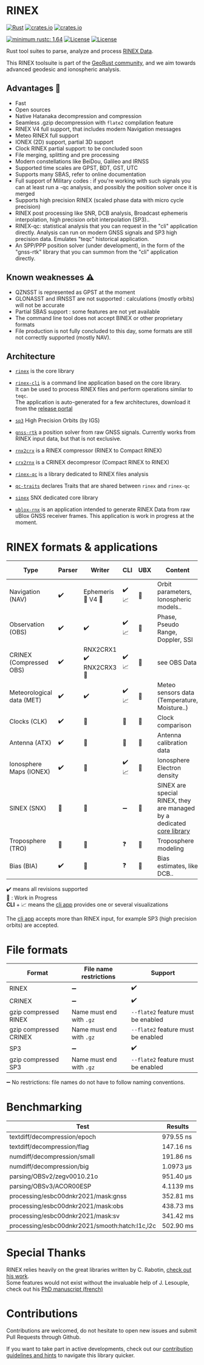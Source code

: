 RINEX 
=====

[![Rust](https://github.com/gwbres/rinex/actions/workflows/rust.yml/badge.svg)](https://github.com/gwbres/rinex/actions/workflows/rust.yml)
[![crates.io](https://docs.rs/rinex/badge.svg)](https://docs.rs/rinex/)
[![crates.io](https://img.shields.io/crates/d/rinex.svg)](https://crates.io/crates/rinex)

[![minimum rustc: 1.64](https://img.shields.io/badge/minimum%20rustc-1.64-blue?logo=rust)](https://www.whatrustisit.com)
[![License](https://img.shields.io/badge/license-Apache%202.0-blue?style=flat-square)](https://github.com/gwbres/rinex/blob/main/LICENSE-APACHE)
[![License](https://img.shields.io/badge/license-MIT-blue?style=flat-square)](https://github.com/gwbres/rinex/blob/main/LICENSE-MIT) 

Rust tool suites to parse, analyze and process [RINEX Data](https://en.wikipedia.org/wiki/RINEX).

This RINEX toolsuite is part of the [GeoRust community](https://github.com/georust),
and we aim towards advanced geodesic and ionospheric analysis.

## Advantages :rocket: 

- Fast
- Open sources
- Native Hatanaka decompression and compression
- Seamless .gzip decompression with `flate2` compilation feature
- RINEX V4 full support, that includes modern Navigation messages
- Meteo RINEX full support
- IONEX (2D) support, partial 3D support
- Clock RINEX partial support: to be concluded soon
- File merging, splitting and pre processing
- Modern constellations like BeiDou, Galileo and IRNSS
- Supported time scales are GPST, BDT, GST, UTC
- Supports many SBAS, refer to online documentation
- Full support of Military codes : if you're working with such signals you can
at least run a -qc analysis, and possibly the position solver once it is merged 
- Supports high precision RINEX (scaled phase data with micro cycle precision)
- RINEX post processing like SNR, DCB analysis, Broadcast ephemeris interpolation,
high precision orbit interpolation (SP3)..
- RINEX-qc: statistical analysis that you can request in the "cli" application directly.
Analysis can run on modern GNSS signals and SP3 high precision data.
Emulates "teqc" historical application.
- An SPP/PPP position solver (under development), in the form of the "gnss-rtk" library that you can
summon from the "cli" application directly.

## Known weaknesses :warning:

- QZNSST is represented as GPST at the moment
- GLONASST and IRNSST are not supported : calculations (mostly orbits) will not be accurate 
- Partial SBAS support : some features are not yet available
- The command line tool does not accept BINEX or other proprietary formats
- File production is not fully concluded to this day, some formats are still not correctly supported
(mostly NAV).

## Architecture 

* [`rinex`](rinex/) is the core library 
* [`rinex-cli`](rinex-cli/) is a command line application based on the core library.  
It can be used to process RINEX files and perform operations similar to `teqc`.   
The application is auto-generated for a few architectures, download it from the 
[release portal](https://github.com/gwbres/rinex/releases)

* [`sp3`](sp3/) High Precision Orbits (by IGS) 
* [`gnss-rtk`](gnss-rtk/) a position solver from raw GNSS signals.
Currently works from RINEX input data, but that is not exclusive.
* [`rnx2crx`](rnx2crx/) is a RINEX compressor (RINEX to Compact RINEX)
* [`crx2rnx`](crx2rnx/) is a CRINEX decompresor (Compact RINEX to RINEX)
* [`rinex-qc`](rinex-qc/) is a library dedicated to RINEX files analysis 
* [`qc-traits`](qc-traits/) declares Traits that are shared between `rinex` and `rinex-qc`
* [`sinex`](sinex/) SNX dedicated core library

* [`ublox-rnx`](ublox-rnx/) is an application intended to generate RINEX Data
from raw uBlox GNSS receiver frames. This application is work in progress at the moment.

RINEX formats & applications
============================

| Type                       | Parser            | Writer              |  CLI                 | UBX                  |          Content         | Record browsing      |
|----------------------------|-------------------|---------------------|----------------------|----------------------|--------------------------| ---------------------|
| Navigation  (NAV)          | :heavy_check_mark:| Ephemeris :construction: V4 :construction: |  :heavy_check_mark: :chart_with_upwards_trend:  | :construction:       | Orbit parameters, Ionospheric models.. | Epoch iteration |
| Observation (OBS)          | :heavy_check_mark:| :heavy_check_mark: | :heavy_check_mark:  :chart_with_upwards_trend: |  :construction:  | Phase, Pseudo Range, Doppler, SSI | Epoch iteration |
|  CRINEX  (Compressed OBS)  | :heavy_check_mark:| RNX2CRX1 :heavy_check_mark: RNX2CRX3 :construction:  | :heavy_check_mark:  :chart_with_upwards_trend:  |  :construction:  | see OBS Data     | Epoch iteration |
|  Meteorological data (MET) | :heavy_check_mark:| :heavy_check_mark:  | :heavy_check_mark: :chart_with_upwards_trend:  | :construction:  | Meteo sensors data (Temperature, Moisture..) | Epoch iteration |  
|  Clocks (CLK)              | :heavy_check_mark:| :construction:      | :construction:   |:construction: | Clock comparison |  Epoch iteration |
|  Antenna (ATX)             | :heavy_check_mark:| :construction:      | :construction:   |:construction: | Antenna calibration data | Sorted by `antex::Antenna` |
|  Ionosphere Maps  (IONEX)  | :heavy_check_mark:|  :construction:     | :heavy_check_mark:  :chart_with_upwards_trend: |:construction: | Ionosphere Electron density | Epoch iteration |
|  SINEX  (SNX)              | :construction:    |  :construction:     | :heavy_minus_sign:   |:construction: | SINEX are special RINEX, they are managed by a dedicated [core library](sinex/) | Epoch iteration |
|  Troposphere  (TRO)        | :construction:    |  :construction:     | :question:           |:construction: | Troposphere modeling | Epoch iteration | 
|  Bias  (BIA)               | :heavy_check_mark: |  :construction:    | :question:           |:construction: | Bias estimates, like DCB.. | Epoch iteration | 

:heavy_check_mark: means all revisions supported   
:construction: : Work in Progress   
__CLI__ + :chart_with_upwards_trend: means the [cli app](rinex-cli/README.md) provides one or several visualizations

The [cli app](rinex-cli/README.md) accepts more than RINEX input, for example SP3 (high precision orbits) are accepted.

File formats
============

| Format                 | File name restrictions            |    Support                         |
|------------------------|-----------------------------------|------------------------------------|
| RINEX                  | :heavy_minus_sign:                | :heavy_check_mark:                 |
| CRINEX                 | :heavy_minus_sign:                | :heavy_check_mark:                 | 
| gzip compressed RINEX  | Name must end with `.gz`          | `--flate2` feature must be enabled |
| gzip compressed CRINEX | Name must end with `.gz`          | `--flate2` feature must be enabled |
| SP3                    | :heavy_minus_sign:                | :heavy_check_mark:                 | 
| gzip compressed SP3    | Name must end with `.gz`          | `--flate2` feature must be enabled | 

:heavy_minus_sign: No restrictions: file names do not have to follow naming conventions.  

Benchmarking
============

Test           | Results 
---------------|-------------------------|
textdiff/decompression/epoch | 979.55 ns |
textdiff/decompression/flag  | 147.16 ns | 
numdiff/decompression/small  | 191.86 ns |
numdiff/decompression/big    | 1.0973 µs |
parsing/OBSv2/zegv0010.21o   | 951.40 µs |
parsing/OBSv3/ACOR00ESP      | 4.1139 ms |
processing/esbc00dnkr2021/mask:gnss | 352.81 ms |
processing/esbc00dnkr2021/mask:obs |  438.73 ms |
processing/esbc00dnkr2021/mask:sv | 341.42 ms | 
processing/esbc00dnkr2021/smooth:hatch:l1c,l2c | 502.90 ms | 

Special Thanks
==============

RINEX relies heavily on the great libraries written by C. Rabotin, [check out his work](https://github.com/nyx-space).  
Some features would not exist without the invaluable help of J. Lesouple,
check out his 
[PhD manuscript (french)](http://perso.recherche.enac.fr/~julien.lesouple/fr/publication/thesis/THESIS.pdf?fbclid=IwAR3WlHm0eP7ygRzywbL07Ig-JawvsdCEdvz1umJJaRRXVO265J9cp931YyI)

Contributions
=============

Contributions are welcomed, do not hesitate to open new issues
and submit Pull Requests through Github.

If you want to take part in active developments, check out our [contribution guidelines and hints](CONTRIBUTING.md) to navigate this library quicker.
